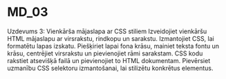 # MD_03
Uzdevums 3: Vienkārša mājaslapa ar CSS stiliem
Izveidojiet vienkāršu HTML mājaslapu ar virsrakstu, rindkopu un sarakstu. Izmantojiet CSS, lai formatētu lapas izskatu. Piešķiriet lapai fona krāsu, mainiet teksta fontu un krāsu, centrējiet virsrakstu un pievienojiet rāmi sarakstam. CSS kodu rakstiet atsevišķā failā un pievienojiet to HTML dokumentam. Pievērsiet uzmanību CSS selektoru izmantošanai, lai stilizētu konkrētus elementus.
